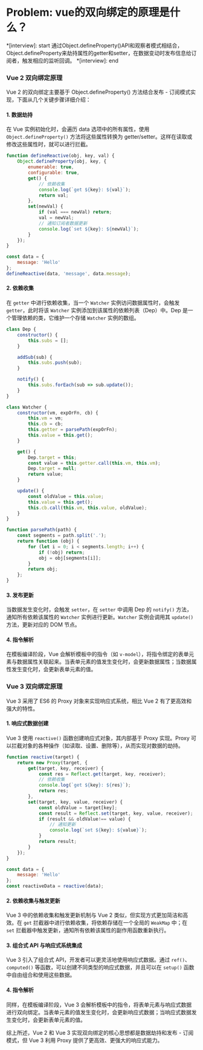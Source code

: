 # Problem: vue的双向绑定的原理是什么？

*[interview]: start
通过Object.defineProperty()API和观察者模式相结合，Object.defineProperty来劫持属性的getter和setter，在数据变动时发布信息给订阅者，触发相应的监听回调。
*[interview]: end


### Vue 2 双向绑定原理

Vue 2 的双向绑定主要基于 Object.defineProperty() 方法结合发布 - 订阅模式实现，下面从几个关键步骤详细介绍：

#### 1. 数据劫持
在 Vue 实例初始化时，会遍历 data 选项中的所有属性，使用 `Object.defineProperty()` 方法将这些属性转换为 getter/setter。这样在读取或修改这些属性时，就可以进行拦截。

```javascript
function defineReactive(obj, key, val) {
    Object.defineProperty(obj, key, {
        enumerable: true,
        configurable: true,
        get() {
            // 依赖收集
            console.log(`get ${key}: ${val}`);
            return val;
        },
        set(newVal) {
            if (val === newVal) return;
            val = newVal;
            // 通知订阅者数据更新
            console.log(`set ${key}: ${newVal}`);
        }
    });
}

const data = {
    message: 'Hello'
};
defineReactive(data, 'message', data.message);
```

#### 2. 依赖收集
在 `getter` 中进行依赖收集，当一个 `Watcher` 实例访问数据属性时，会触发 `getter`，此时将该 `Watcher` 实例添加到该属性的依赖列表（Dep）中。Dep 是一个管理依赖的类，它维护一个存储 `Watcher` 实例的数组。

```javascript
class Dep {
    constructor() {
        this.subs = [];
    }

    addSub(sub) {
        this.subs.push(sub);
    }

    notify() {
        this.subs.forEach(sub => sub.update());
    }
}

class Watcher {
    constructor(vm, expOrFn, cb) {
        this.vm = vm;
        this.cb = cb;
        this.getter = parsePath(expOrFn);
        this.value = this.get();
    }

    get() {
        Dep.target = this;
        const value = this.getter.call(this.vm, this.vm);
        Dep.target = null;
        return value;
    }

    update() {
        const oldValue = this.value;
        this.value = this.get();
        this.cb.call(this.vm, this.value, oldValue);
    }
}

function parsePath(path) {
    const segments = path.split('.');
    return function (obj) {
        for (let i = 0; i < segments.length; i++) {
            if (!obj) return;
            obj = obj[segments[i]];
        }
        return obj;
    };
}
```

#### 3. 发布更新
当数据发生变化时，会触发 `setter`，在 `setter` 中调用 Dep 的 `notify()` 方法，通知所有依赖该属性的 `Watcher` 实例进行更新。`Watcher` 实例会调用其 `update()` 方法，更新对应的 DOM 节点。

#### 4. 指令解析
在模板编译阶段，Vue 会解析模板中的指令（如 `v-model`），将指令绑定的表单元素与数据属性关联起来。当表单元素的值发生变化时，会更新数据属性；当数据属性发生变化时，会更新表单元素的值。

### Vue 3 双向绑定原理

Vue 3 采用了 ES6 的 Proxy 对象来实现响应式系统，相比 Vue 2 有了更高效和强大的特性。

#### 1. 响应式数据创建
Vue 3 使用 `reactive()` 函数创建响应式对象，其内部基于 Proxy 实现。Proxy 可以拦截对象的各种操作（如读取、设置、删除等），从而实现对数据的劫持。

```javascript
function reactive(target) {
    return new Proxy(target, {
        get(target, key, receiver) {
            const res = Reflect.get(target, key, receiver);
            // 依赖收集
            console.log(`get ${key}: ${res}`);
            return res;
        },
        set(target, key, value, receiver) {
            const oldValue = target[key];
            const result = Reflect.set(target, key, value, receiver);
            if (result && oldValue!== value) {
                // 通知更新
                console.log(`set ${key}: ${value}`);
            }
            return result;
        }
    });
}

const data = {
    message: 'Hello'
};
const reactiveData = reactive(data);
```

#### 2. 依赖收集与触发更新
Vue 3 中的依赖收集和触发更新机制与 Vue 2 类似，但实现方式更加简洁和高效。在 `get` 拦截器中进行依赖收集，将依赖存储在一个全局的 `WeakMap` 中；在 `set` 拦截器中触发更新，通知所有依赖该属性的副作用函数重新执行。

#### 3. 组合式 API 与响应式系统集成
Vue 3 引入了组合式 API，开发者可以更灵活地使用响应式数据。通过 `ref()`、`computed()` 等函数，可以创建不同类型的响应式数据，并且可以在 `setup()` 函数中自由组合和使用这些数据。

#### 4. 指令解析
同样，在模板编译阶段，Vue 3 会解析模板中的指令，将表单元素与响应式数据进行双向绑定。当表单元素的值发生变化时，会更新响应式数据；当响应式数据发生变化时，会更新表单元素的值。

综上所述，Vue 2 和 Vue 3 实现双向绑定的核心思想都是数据劫持和发布 - 订阅模式，但 Vue 3 利用 Proxy 提供了更高效、更强大的响应式能力。 
